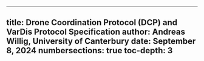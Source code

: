 
---
title: Drone Coordination Protocol (DCP) and VarDis Protocol Specification
author: Andreas Willig, University of Canterbury
date: September 8, 2024
numbersections: true
toc-depth: 3
---

